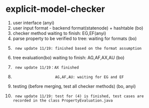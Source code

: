 # explicit-model-checker
1. user interface (anyi)
2. user input format - backend format(statenode) + hashtable (bo)
3. checker method waiting to finish: EG,EF(anyi)
4. parse property to be verified to tree: waiting for formats (bo)
5.      new update 11/19: finished based on the format assumption
5. tree evaluation(bo) waiting to finish: AG,AF,AX,AU (bo)
6.      new update 11/19：AX finished
7.                        AG,AF,AU: waiting for EG and EF
6. testing (before merging, test all checker methods) (bo, anyi)
7.      new update 11/19: test for (4) is finished, test cases are recorded in the class PropertyEvaluation.java
